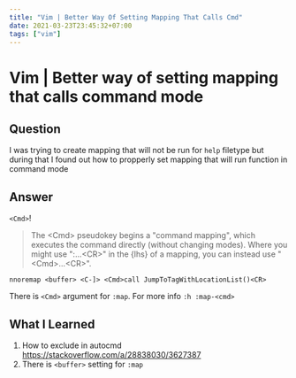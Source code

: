 ```yaml
---
title: "Vim | Better Way Of Setting Mapping That Calls Cmd"
date: 2021-03-23T23:45:32+07:00
tags: ["vim"]
---
```


# Vim | Better way of setting mapping that calls command mode

## Question

I was trying to create mapping that will not be run for `help` filetype but during that I found out how to propperly set mapping that will run function in command mode

## Answer

`<Cmd>`!

> The \<Cmd\> pseudokey begins a "command mapping", which executes the command directly (without changing modes). Where you might use ":...\<CR\>" in the {lhs} of a mapping, you can instead use "\<Cmd\>...\<CR\>".

```vim
nnoremap <buffer> <C-]> <Cmd>call JumpToTagWithLocationList()<CR>
```

There is `<Cmd>` argument for `:map`. For more info `:h :map-<cmd>`

## What I Learned

1. How to exclude in autocmd https://stackoverflow.com/a/28838030/3627387
1. There is `<buffer>` setting for `:map`
